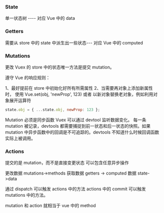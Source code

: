### State

单一状态树 ---- 对应 Vue 中的 data

### Getters

需要从 store 中的 state 中派生出一些状态--- 对应 Vue 中的 computed

### Mutations

更改 Vuex 的 store 中的状态唯一方法是提交 mutation。

遵守 Vue 的响应规则：

1、最好提前在 store 中初始化好所有所需属性
2、当需要再对象上添加新属性时，
使用 Vue.set(obj, 'newProp', 123) 或者
以新对象替换老对象，例如利用对象展开运算符

```javascript
state.obj = { ...state.obj, newProp: 123 };
```

Mutation 必须是同步函数
Vuex 可以通过 devtool 监听数据变化。
每一条 mutation 被记录，devtools 都需要捕捉到前一状态和后一状态的快照。如果 mutation 中异步函数中的回调是不可追踪的。devtools 不知道什么时候回调函数实际上被调用。

### Actions

提交的是 mutation，而不是直接变更状态
可以包含任意异步操作

更改数据 mutations->methods
获取数据 getters -> computed
数据 state->data

通过 dispatch 可以触发 actions 中的方法
actions 中的 commit 可以触发 mutations 中的方法。

mutation 和 action 就相当于 vue 中的 method
